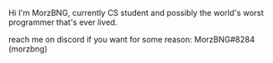 Hi I'm MorzBNG, currently CS student and possibly the world's worst programmer that's ever lived.

reach me on discord if you want for some reason: MorzBNG#8284 (morzbng)
<!---
MorzBNG/MorzBNG is a ✨ special ✨ repository because its `README.md` (this file) appears on your GitHub profile.
You can click the Preview link to take a look at your changes.
--->
